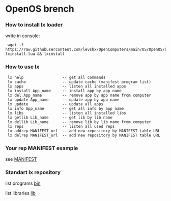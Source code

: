# OpenOS brench

### How to install lx loader
write in console:

     wget -f https://raw.githubusercontent.com/levshx/OpenComputers/main/OS/OpenOS/bin/lxloader/install.lua lxinstall.lua && lxinstall
     
### How to use lx
     
     lx help                 -- get all commands
     lx cache                -- update cache (manifest program list)
     lx apps                 -- listen all installed apps
     lx install App_name     -- install app by app name
     lx del App_name         -- remove app by app name from computer
     lx update App_name      -- update app by app name
     lx update               -- update all apps
     lx info App_name        -- get all info by app name
     lx libs                 -- listen all installed libs 
     lx getlib Lib_name      -- get lib by lib name         
     lx dellib Lib_name      -- remove lib by lib name from computer
     lx reps                 -- listen all used reps
     lx addrep MANIFEST_url  -- add new repository by MANIFEST table URL
     lx delrep MANIFEST_url  -- add new repository by MANIFEST table URL
       
### Your rep MANIFEST example
see [MANIFEST](MANIFEST)

### Standart lx repository

list programs [bin](bin/)

list libraries [lib](lib/)
